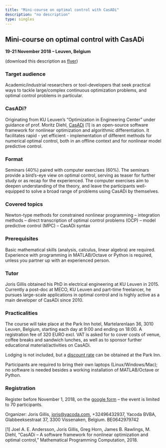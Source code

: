 ```yaml
---
title: "Mini-course on optimal control with CasADi"
description: "no description"
type: singles
---
```


## Mini-course on optimal control with CasADi

**19-21 November 2018 – Leuven, Belgium**

(download this description as [flyer](leuven2018.pdf))

### Target audience
Academic/industrial researchers or tool-developers that seek practical ways to tackle large/complex continuous optimization problems, and optimal control problems in particular.

### CasADi?
Originating from KU Leuven’s “Optimization in Engineering Center” under guidance of prof. Moritz Diehl, [CasADi](http://casadi.org) [1] is an open-source software framework for nonlinear optimization and algorithmic differentiation. It facilitates rapid - yet efficient - implementation of different methods for numerical optimal control, both in an offline context and for nonlinear model predictive control.


### Format
Seminars (40%) paired with computer exercises (60%). The seminars provide a bird’s-eye view on optimal control, serving as teaser for further study or as recap for the experienced. The computer exercises aim to deepen understanding of the theory, and leave the participants well-equipped to solve a broad range of problems using CasADi by themselves.

### Covered topics
Newton-type methods for constrained nonlinear programming – integration methods – direct transcription of optimal control problems (OCP) – model predictive control (MPC) – CasADi syntax

### Prerequisites
Basic mathematical skills (analysis, calculus, linear algebra) are required. Experience with programming in MATLAB/Octave or Python is required, unless you partner up with an experienced person.

### Tutor
Joris Gillis obtained his PhD in electrical engineering at KU Leuven in 2015. Currently a post-doc at MECO, KU Leuven and part-time freelancer, he pursues large-scale applications in optimal control and is highly active as a main developer of CasADi since 2010.

### Practicalities
The course will take place at the Park Inn hotel, Martelarenlaan 36, 3010 Leuven, Belgium, starting each day at 9:00 and ending on 18:00. A registration fee of 320 EURO excl. VAT is asked for to cover costs of venue, coffee breaks and sandwich lunches, as well as to sponsor further educational material/activities on CasADi.

Lodging is not included, but a [discount rate](parkinn.pdf) can be obtained at the Park Inn.

Participants are required to bring their own laptops (Linux/Windows/Mac); no software is needed besides a working installation of MATLAB/Octave or Python.

### Registration

Register before November 1, 2018, on the [google form](https://goo.gl/forms/MsgP4QzpuGbBTt633) – the event is limited to 70 participants.

Organizer: Joris Gillis, [joris@yacoda.com](mailto:joris@yacoda.com), +32496432937, Yacoda BVBA, Glabbeeksestraat 37, 3300 Vissenaken, Belgium. BE0642979742


[1] Joel A. E. Andersson, Joris Gillis, Greg Horn, James B. Rawlings, M. Diehl, “CasADi – A software framework for nonlinear optimization and optimal control,” Mathematical Programming Computation, 2018.



